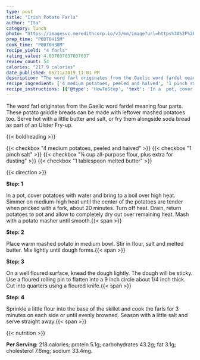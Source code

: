 ```yaml
---
type: post
title: "Irish Potato Farls"
author: "Ita"
category: lunch
photo: "https://imagesvc.meredithcorp.io/v3/mm/image?url=https%3A%2F%2Fimages.media-allrecipes.com%2Fuserphotos%2F5228161.jpg"
prep_time: "P0DT0H15M"
cook_time: "P0DT0H30M"
recipe_yield: "4 farls"
rating_value: 4.037037037037037
review_count: 54
calories: "217.9 calories"
date_published: 05/11/2019 11:01 PM
description: "The word farl originates from the Gaelic word fardel meaning four parts. These potato griddle breads can be made with leftover mashed potatoes too.  Serve hot with a little butter and salt, or fry them alongside soda bread as part of an Ulster Fry-up."
recipe_ingredient: ['4 medium potatoes, peeled and halved', '1 pinch salt', '¼ cup all-purpose flour, plus extra for dusting', '1 tablespoon melted butter']
recipe_instructions: [{'@type': 'HowToStep', 'text': 'In a  pot, cover potatoes with water and bring to a boil over high heat. Simmer on medium-high heat until the center of the potatoes are tender when pricked with a fork, about 20 minutes. Turn off heat. Drain, return potatoes to pot and allow to completely dry out over remaining heat. Mash with a potato masher until smooth.\n'}, {'@type': 'HowToStep', 'text': 'Place warm mashed potato in medium bowl. Stir in flour, salt and melted butter. Mix lightly until dough forms.\n'}, {'@type': 'HowToStep', 'text': 'On a well floured surface, knead the dough lightly. The dough will be sticky. Use a floured rolling pin to flatten into a 9 inch circle about 1/4 inch thick. Cut into quarters using a floured knife.\n'}, {'@type': 'HowToStep', 'text': 'Sprinkle a little flour into the base of the skillet and cook the farls for 3 minutes on each side or until evenly browned. Season with a little salt and serve straight away.\n'}]
---
```


The word farl originates from the Gaelic word fardel meaning four parts. These potato griddle breads can be made with leftover mashed potatoes too.  Serve hot with a little butter and salt, or fry them alongside soda bread as part of an Ulster Fry-up. 

{{< boldheading >}}

{{< checkbox "4 medium potatoes, peeled and halved" >}}
{{< checkbox "1 pinch salt" >}}
{{< checkbox "¼ cup all-purpose flour, plus extra for dusting" >}}
{{< checkbox "1 tablespoon melted butter" >}}


{{< direction >}}

**Step: 1**

In a  pot, cover potatoes with water and bring to a boil over high heat. Simmer on medium-high heat until the center of the potatoes are tender when pricked with a fork, about 20 minutes. Turn off heat. Drain, return potatoes to pot and allow to completely dry out over remaining heat. Mash with a potato masher until smooth.{{< span >}}

**Step: 2**

Place warm mashed potato in medium bowl. Stir in flour, salt and melted butter. Mix lightly until dough forms.{{< span >}}

**Step: 3**

On a well floured surface, knead the dough lightly. The dough will be sticky. Use a floured rolling pin to flatten into a 9 inch circle about 1/4 inch thick. Cut into quarters using a floured knife.{{< span >}}

**Step: 4**

Sprinkle a little flour into the base of the skillet and cook the farls for 3 minutes on each side or until evenly browned. Season with a little salt and serve straight away.{{< span >}}

{{< nutrition >}}

**Per Serving:** 218 calories; protein 5.1g; carbohydrates 43.2g; fat 3.1g; cholesterol 7.6mg; sodium 33.4mg.